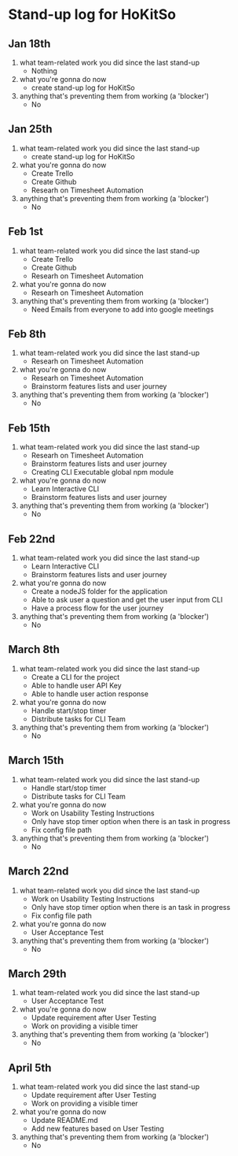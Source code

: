# Stand-up log for HoKitSo

## Jan 18th
1. what team-related work you did since the last stand-up
    - Nothing
2. what you're gonna do now
    - create stand-up log for HoKitSo
3. anything that's preventing them from working (a 'blocker')
    - No

## Jan 25th
1. what team-related work you did since the last stand-up
    - create stand-up log for HoKitSo
2. what you're gonna do now
    - Create Trello
    - Create Github
    - Researh on Timesheet Automation
3. anything that's preventing them from working (a 'blocker')
    - No

## Feb 1st
1. what team-related work you did since the last stand-up
    - Create Trello
    - Create Github
    - Researh on Timesheet Automation
2. what you're gonna do now
    - Researh on Timesheet Automation
3. anything that's preventing them from working (a 'blocker')
    - Need Emails from everyone to add into google meetings

## Feb 8th
1. what team-related work you did since the last stand-up
    - Researh on Timesheet Automation
2. what you're gonna do now
    - Researh on Timesheet Automation
    - Brainstorm features lists and user journey
3. anything that's preventing them from working (a 'blocker')
    - No

## Feb 15th
1. what team-related work you did since the last stand-up
    - Researh on Timesheet Automation
    - Brainstorm features lists and user journey
    - Creating CLI Executable global npm module
2. what you're gonna do now
    - Learn Interactive CLI
    - Brainstorm features lists and user journey
3. anything that's preventing them from working (a 'blocker')
    - No

## Feb 22nd
1. what team-related work you did since the last stand-up
    - Learn Interactive CLI
    - Brainstorm features lists and user journey
2. what you're gonna do now
    - Create a nodeJS folder for the application
    - Able to ask user a question and get the user input from CLI
    - Have a process flow for the user journey
3. anything that's preventing them from working (a 'blocker')
    - No

## March 8th
1. what team-related work you did since the last stand-up
    - Create a CLI for the project
    - Able to handle user API Key
    - Able to handle user action response
2. what you're gonna do now
    - Handle start/stop timer
    - Distribute tasks for CLI Team
3. anything that's preventing them from working (a 'blocker')
    - No

## March 15th
1. what team-related work you did since the last stand-up
    - Handle start/stop timer
    - Distribute tasks for CLI Team
2. what you're gonna do now
    - Work on Usability Testing Instructions
    - Only have stop timer option when there is an task in progress
    - Fix config file path
3. anything that's preventing them from working (a 'blocker')
    - No

## March 22nd
1. what team-related work you did since the last stand-up
    - Work on Usability Testing Instructions
    - Only have stop timer option when there is an task in progress
    - Fix config file path
2. what you're gonna do now
    - User Acceptance Test
3. anything that's preventing them from working (a 'blocker')
    - No

## March 29th
1. what team-related work you did since the last stand-up
    - User Acceptance Test
2. what you're gonna do now
    - Update requirement after User Testing
    - Work on providing a visible timer
3. anything that's preventing them from working (a 'blocker')
    - No

## April 5th
1. what team-related work you did since the last stand-up
    - Update requirement after User Testing
    - Work on providing a visible timer
2. what you're gonna do now
    - Update README.md
    - Add new features based on User Testing
3. anything that's preventing them from working (a 'blocker')
    - No
